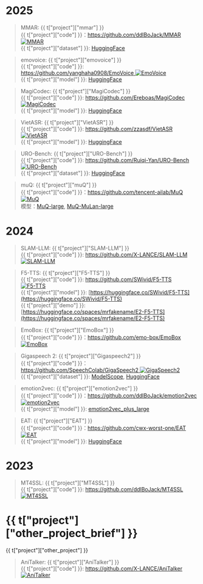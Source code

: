 

# 2025

> MMAR: {{ t["project"]["mmar"] }}   
> {{ t["project"]["code"] }}：[https://github.com/ddlBoJack/MMAR ![MMAR](https://img.shields.io/github/stars/ddlBoJack/MMAR)](https://github.com/ddlBoJack/MMAR)  
> {{ t["project"]["dataset"] }}: [HuggingFace](https://huggingface.co/datasets/BoJack/MMAR)  

> emovoice: {{ t["project"]["emovoice"] }}   
> {{ t["project"]["code"] }}: [https://github.com/yanghaha0908/EmoVoice ![EmoVoice](https://img.shields.io/github/stars/yanghaha0908/EmoVoice)](https://github.com/yanghaha0908/EmoVoice)  
> {{ t["project"]["model"] }}: [HuggingFace](https://huggingface.co/datasets/yhaha/EmoVoice-DB)  

> MagiCodec: {{ t["project"]["MagiCodec"] }}   
> {{ t["project"]["code"] }}: [https://github.com/Ereboas/MagiCodec ![MagiCodec](https://img.shields.io/github/stars/Ereboas/MagiCodec)](https://github.com/Ereboas/MagiCodec)  
> {{ t["project"]["model"] }}: [HuggingFace](https://huggingface.co/Ereboas/MagiCodec_16k_50hz)  

> VietASR: {{ t["project"]["VietASR"] }}   
> {{ t["project"]["code"] }}: [https://github.com/zzasdf/VietASR ![VietASR](https://img.shields.io/github/stars/zzasdf/VietASR)](https://github.com/zzasdf/VietASR)   
> {{ t["project"]["model"] }}: [HuggingFace](https://huggingface.co/zzasdf/icefall-asr-gigaspeech2-vi-zipformer)

> URO-Bench: {{ t["project"]["URO-Bench"] }}   
> {{ t["project"]["code"] }}: [https://github.com/Ruiqi-Yan/URO-Bench ![URO-Bench](https://img.shields.io/github/stars/Ruiqi-Yan/URO-Bench)](https://github.com/Ruiqi-Yan/URO-Bench)  
> {{ t["project"]["dataset"] }}: [HuggingFace](https://huggingface.co/datasets/Honggao/URO-Bench)  

> muQ: {{ t["project"]["muQ"] }}  
> {{ t["project"]["code"] }}：[https://github.com/tencent-ailab/MuQ ![MuQ](https://img.shields.io/github/stars/tencent-ailab/MuQ)](https://github.com/tencent-ailab/MuQ)   
> 模型：[MuQ-large](https://huggingface.co/OpenMuQ/MuQ-large-msd-iter), [MuQ-MuLan-large](https://huggingface.co/OpenMuQ/MuQ-MuLan-large)  


# 2024

> SLAM-LLM: {{ t["project"]["SLAM-LLM"] }}     
> {{ t["project"]["code"] }}: [https://github.com/X-LANCE/SLAM-LLM ![SLAM-LLM](https://img.shields.io/github/stars/X-LANCE/SLAM-LLM)](https://github.com/X-LANCE/SLAM-LLM)  

> F5-TTS: {{ t["project"]["F5-TTS"] }}     
> {{ t["project"]["code"] }}: [https://github.com/SWivid/F5-TTS ![F5-TTS](https://img.shields.io/github/stars/SWivid/F5-TTS)](https://github.com/SWivid/F5-TTS)   
> {{ t["project"]["model"] }}: [https://huggingface.co/SWivid/F5-TTS](https://huggingface.co/SWivid/F5-TTS)   
> {{ t["project"]["demo"] }}: [https://huggingface.co/spaces/mrfakename/E2-F5-TTS](https://huggingface.co/spaces/mrfakename/E2-F5-TTS)   

> EmoBox: {{ t["project"]["EmoBox"] }}   
> {{ t["project"]["code"] }}：[https://github.com/emo-box/EmoBox ![EmoBox](https://img.shields.io/github/stars/emo-box/EmoBox)](https://github.com/emo-box/EmoBox)  

> Gigaspeech 2: {{ t["project"]["Gigaspeech2"] }}   
> {{ t["project"]["code"] }}：[https://github.com/SpeechColab/GigaSpeech2 ![GigaSpeech2](https://img.shields.io/github/stars/SpeechColab/GigaSpeech2)](https://github.com/SpeechColab/GigaSpeech2)  
> {{ t["project"]["dataset"] }}: [ModelScope](https://modelscope.cn/datasets/AI-ModelScope/gigaspeech2), [HuggingFace](https://huggingface.co/datasets/speechcolab/gigaspeech2)  

> emotion2vec: {{ t["project"]["emotion2vec"] }}   
> {{ t["project"]["code"] }}：[https://github.com/ddlBoJack/emotion2vec ![emotion2vec](https://img.shields.io/github/stars/ddlBoJack/emotion2vec)](https://github.com/ddlBoJack/emotion2vec)  
> {{ t["project"]["model"] }}: [emotion2vec_plus_large](https://modelscope.cn/models/iic/emotion2vec_plus_large/summary)  

> EAT: {{ t["project"]["EAT"] }}  
> {{ t["project"]["code"] }}：[https://github.com/cwx-worst-one/EAT ![EAT](https://img.shields.io/github/stars/cwx-worst-one/EAT)](https://github.com/cwx-worst-one/EAT)  
> {{ t["project"]["model"] }}: [HuggingFace](https://huggingface.co/collections/worstchan/eat-6815b4f1034f5214f9063948)  

# 2023

> MT4SSL: {{ t["project"]["MT4SSL"] }}  
> {{ t["project"]["code"] }}: [https://github.com/ddlBoJack/MT4SSL ![MT4SSL](https://img.shields.io/github/stars/ddlBoJack/MT4SSL)](https://github.com/ddlBoJack/MT4SSL)  


# {{ t["project"]["other_project_brief"] }}

{{ t["project"]["other_project"] }} 

> AniTalker: {{ t["project"]["AniTalker"] }}    
> {{ t["project"]["code"] }}: [https://github.com/X-LANCE/AniTalker ![AniTalker](https://img.shields.io/github/stars/X-LANCE/AniTalker)](https://github.com/X-LANCE/AniTalker)  

